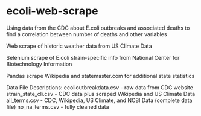 # ecoli-web-scrape

Using data from the CDC about E.coli outbreaks and associated deaths to find a correlation between number of deaths and other variables

Web scrape of historic weather data from US Climate Data

Selenium scrape of E.coli strain-specific info from National Center for Biotechnology Information

Pandas scrape Wikipedia and statemaster.com for additional state statistics


Data File Descriptions:
ecolioutbreakdata.csv - raw data from CDC website
strain_state_cli.csv - CDC data plus scraped Wikipedia and US Climate Data
all_terms.csv - CDC, Wikipedia, US Climate, and NCBI Data (complete data file)
no_na_terms.csv - fully cleaned data

